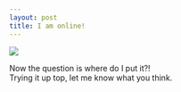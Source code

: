 ```yaml
--- 
layout: post
title: I am online!
---
```

<a href="aim:GoIM?screenname=waloeiii">
<img src="http://api.oscar.aol.com/SOA/key=wa13dC0YSfpkWoOd/presence/waloeiii" border="0"/> </a>

Now the question is where do I put it?!<br />
Trying it up top, let me know what you think.
